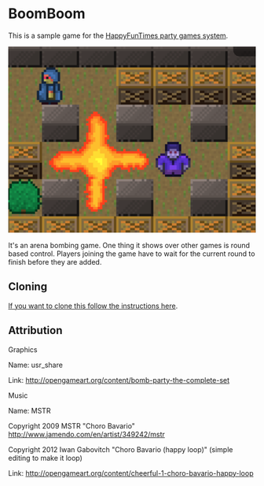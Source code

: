 BoomBoom
========

This is a sample game for the [HappyFunTimes party games system](http://greggman.github.io/HappyFunTimes).

<img src="screenshot.png" />

It's an arena bombing game. One thing it shows over other games is round based control. Players
joining the game have to wait for the current round to finish before they are added.

Cloning
-------

[If you want to clone this follow the instructions here](https://docs.happyfuntimes.net/docs/makinggames.html).

Attribution
-----------

Graphics

Name: usr_share

Link: http://opengameart.org/content/bomb-party-the-complete-set

Music

Name: MSTR

Copyright 2009 MSTR "Choro Bavario" http://www.jamendo.com/en/artist/349242/mstr

Copyright 2012 Iwan Gabovitch "Choro Bavario (happy loop)" (simple editing to make it loop)

Link: http://opengameart.org/content/cheerful-1-choro-bavario-happy-loop



